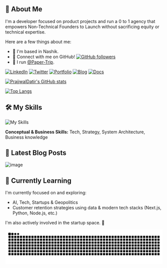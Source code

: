 <!-- Optional: Add a banner image here. Consider a wide image (e.g., 1200x300px). You can create one or use services like Canva. For now, assets/manCoding.png could be used if styled appropriately, or a simple text banner. -->
<!-- ![Banner](./assets/manCoding.png) -->

## 👋 About Me

I'm a developer focused on product projects and run a 0 to 1 agency that empowers Non-Technical Founders to Launch without sacrificing equity or technical expertise.

Here are a few things about me:
- 📍 I'm based in Nashik.
- 🤝 Connect with me on GitHub! [![GitHub followers](https://img.shields.io/github/followers/PrajjwalDatir?style=social)](https://github.com/PrajjwalDatir)
- 🏢 I run [@Paper-Trip](https://github.com/Paper-Trip).

<!-- You can also place the manCoding.png here if you like: -->
<!-- <img src="./assets/manCoding.png" alt="Coding" width="200"/> -->

[![LinkedIn](https://badgen.net/badge/LinkedIn/datir/0077B5?icon=linkedin&label)](https://www.linkedin.com/in/datir/)
[![Twitter](https://badgen.net/badge/Twitter/prajjwal_datir/1DA1F2?icon=twitter&label)](https://twitter.com/prajjwal_datir/)
[![Portfolio](https://badgen.net/badge/Portfolio/prajj.in/blue?icon=website&label)](https://prajj.in)
[![Blog](https://badgen.net/badge/Read%20My%20Blog/blog.prajj.in/blue?icon=hashnode&label=Blog)](https://blog.prajj.in)
[![Docs](https://badgen.net/badge/My%20Digital%20Garden/docs.prajj.in/purple?icon=obsidian&label=Docs)](https://docs.prajj.in)

<!-- GitHub Stats -->
[![PrajjwalDatir's GitHub stats](https://github-readme-stats.vercel.app/api?username=PrajjwalDatir&show_icons=true&theme=radical)](https://github.com/PrajjwalDatir)

[![Top Langs](https://github-readme-stats.vercel.app/api/top-langs/?username=PrajjwalDatir&layout=compact&theme=radical)](https://github.com/PrajjwalDatir)


## 🛠️ My Skills
![My Skills](https://skillicons.dev/icons?i=java,ts,py,nextjs,nodejs,mysql,mongodb&theme=light)

**Conceptual & Business Skills:** Tech, Strategy, System Architecture, Business knowledge

<!-- Add your actual skills by modifying the 'i=' parameter in the URL above, or add more badges! Check https://skillicons.dev for a list of available icons. -->
<!-- Example using Shields.io: ![JS](https://img.shields.io/badge/JavaScript-F7DF1E?style=for-the-badge&logo=javascript&logoColor=black) -->


## 📝 Latest Blog Posts

![image](https://github.com/user-attachments/assets/b7d89f0e-207a-4ce1-bd1b-fd7968f8a9c8)
<!-- This section can be dynamically updated using a GitHub Action to fetch posts from your blog's RSS feed. -->
<!-- Example script logic: Fetch and parse RSS feed from https://blog.prajj.in/feed/ (or similar URL). -->
<!-- Format: - [Post Title](Post URL) -->


## 🌱 Currently Learning

I'm currently focused on and exploring:

- AI, Tech, Startups & Geopolitics
- Customer retention strategies using data & modern tech stacks (Next.js, Python, Node.js, etc.)

I'm also actively involved in the startup space. 🚀

<!-- Fun Element: GitHub Snake or Joke -->
![github contribution snake](dist/github-snake.svg)

<!--
The snake animation above is dynamically generated by a GitHub Action.
You can view the workflow configuration at:
[.github/workflows/generate_snake.yml](.github/workflows/generate_snake.yml)
The Action will commit the updated snake to the `output` branch of this repository (or as configured in the workflow).
Ensure your repository settings allow workflows to write to the repository if you modify it.
-->

<!-- Footer -->
<!-- Made with ❤️ and GitHub -->
